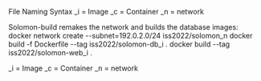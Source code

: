 File Naming Syntax
_i = Image
_c = Container
_n = network

Solomon-build remakes the network and builds the database images:
docker network create --subnet=192.0.2.0/24 iss2022/solomon_n
docker build -f Dockerfile --tag iss2022/solomon-db_i .
docker build --tag iss2022/solomon-web_i .


_i = Image
_c = Container
_n = network